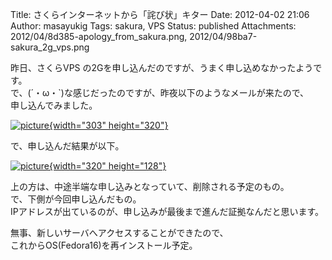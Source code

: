 Title: さくらインターネットから「詫び状」キター
Date: 2012-04-02 21:06
Author: masayukig
Tags: sakura, VPS
Status: published
Attachments: 2012/04/8d385-apology_from_sakura.png, 2012/04/98ba7-sakura_2g_vps.png


昨日、さくらVPS
の2Gを申し込んだのですが、うまく申し込めなかったようです。  
で、(´・ω・\`)な感じだったのですが、昨夜以下のようなメールが来たので、  
申し込んでみました。

[![picture](https://masayukig.files.wordpress.com/2012/04/8d385-apology_from_sakura.png?w=285){width="303"
height="320"}](https://masayukig.files.wordpress.com/2012/04/8d385-apology_from_sakura.png)





で、申し込んだ結果が以下。



[![picture](https://masayukig.files.wordpress.com/2012/04/98ba7-sakura_2g_vps.png?w=300){width="320"
height="128"}](https://masayukig.files.wordpress.com/2012/04/98ba7-sakura_2g_vps.png)


上の方は、中途半端な申し込みとなっていて、削除される予定のもの。  
で、下側が今回申し込んだもの。  
IPアドレスが出ているのが、申し込みが最後まで進んだ証拠なんだと思います。

無事、新しいサーバへアクセスすることができたので、  
これからOS(Fedora16)を再インストール予定。

